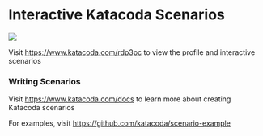 # Interactive Katacoda Scenarios

[![](http://shields.katacoda.com/katacoda/rdp3pc/count.svg)](https://www.katacoda.com/rdp3pc "Get your profile on Katacoda.com")

Visit https://www.katacoda.com/rdp3pc to view the profile and interactive scenarios

### Writing Scenarios
Visit https://www.katacoda.com/docs to learn more about creating Katacoda scenarios

For examples, visit https://github.com/katacoda/scenario-example

